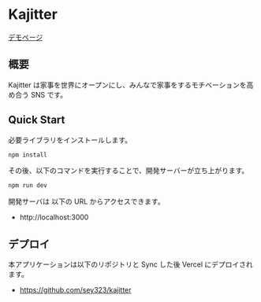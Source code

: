 # Kajitter

[デモページ](kajitter.vercel.app/)

## 概要

Kajitter は家事を世界にオープンにし、みんなで家事をするモチベーションを高め合う SNS です。

## Quick Start

必要ライブラリをインストールします。

```bash
npm install
```

その後、以下のコマンドを実行することで、開発サーバーが立ち上がります。

```bash
npm run dev
```

開発サーバは 以下の URL からアクセスできます。

- http://localhost:3000

## デプロイ

本アプリケーションは以下のリポジトリと Sync した後 Vercel にデプロイされます。

- https://github.com/sey323/kajitter
